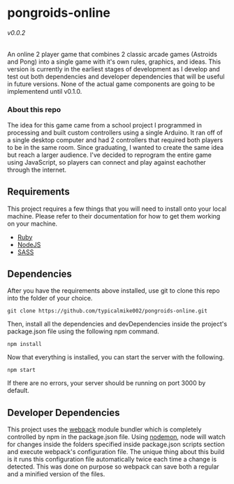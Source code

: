 # pongroids-online
###### v0.0.2
An online 2 player game that combines 2 classic arcade games (Astroids and Pong) into a single game with it's own rules, graphics, and ideas. This version is currently in the earliest stages of development as I develop and test out both dependencies and developer dependencies that will be useful in future versions.  None of the actual game components are going to be implementend until v0.1.0.

### About this repo
The idea for this game came from a school project I programmed in processing and built custom controllers using a single Arduino.  It ran off of a single desktop computer and had 2 controllers that required both players to be in the same room.  Since graduating, I wanted to create the same idea but reach a larger audience.  I've decided to reprogram the entire game using JavaScript, so players can connect and play against eachother through the internet.

## Requirements
This project requires a few things that you will need to install onto your local machine.  Please refer to their documentation for how to get them working on your machine.

* [Ruby](https://www.ruby-lang.org/en/downloads/)
* [NodeJS](https://nodejs.org/en/download/)
* [SASS](http://sass-lang.com/install)

## Dependencies
After you have the requirements above installed, use git to clone this repo into the folder of your choice.

```shell
git clone https://github.com/typicalmike002/pongroids-online.git
```

Then, install all the dependencies and devDependencies inside the project's package.json file using the following npm command.

```shell
npm install
```

Now that everything is installed, you can start the server with the following.

```shell
npm start
```

If there are no errors, your server should be running on port 3000 by default.

## Developer Dependencies
This project uses the [webpack](https://webpack.github.io) module bundler which is completely controlled by npm in the package.json file.  Using [nodemon](https://github.com/remy/nodemon), node will watch for changes inside the folders specified inside package.json scripts section and execute webpack's configuration file.  The unique thing about this build is it runs this configuration file automatically twice each time a change is detected.  This was done on purpose so webpack can save both a regular and a minified version of the files.